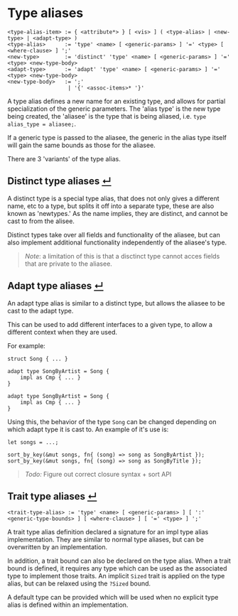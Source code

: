 # Type aliases
```
<type-alias-item> := { <attribute*> } [ <vis> ] ( <type-alias> | <new-type> | <adapt-type> )
<type-alias>      := 'type' <name> [ <generic-params> ] '=' <type> [ <where-clause> ] ';'
<new-type>        := 'distinct' 'type' <name> [ <generic-params> ] '=' <type> <new-type-body>
<adapt-type>      := 'adapt' 'type' <name> [ <generic-params> ] '=' <type> <new-type-body>
<new-type-body>   := ';'
                   | '{' <assoc-items>* '}'
```

A type alias defines a new name for an existing type, and allows for partial specialization of the generic parameters.
The 'alias type' is the new type being created, the 'aliasee' is the type that is being aliased, i.e. `type alias_type = aliasee;`.

If a generic type is passed to the aliasee, the generic in the alias type itself will gain the same bounds as those for the aliasee.

There are 3 'variants' of the type alias.

## Distinct type aliases [↵](#type-aliases)

A distinct type is a special type alias, that does not only gives a different name, etc to a type, but splits it off into a separate type, these are also known as 'newtypes.'
As the name implies, they are distinct, and cannot be cast to from the alisee.

Distinct types take over all fields and functionality of the aliasee, but can also implement additional functionality independently of the aliasee's type.

> _Note_: a limitation of this is that a disctinct type cannot acces fields that are private to the aliasee.

## Adapt type aliases [↵](#type-aliases)

An adapt type alias is similar to a distinct type, but allows the aliasee to be cast to the adapt type.

This can be used to add different interfaces to a given type, to allow a different context when they are used.

For example:
```
struct Song { ... }

adapt type SongByArtist = Song {
    impl as Cmp { ... }
}

adapt type SongByArtist = Song {
    impl as Cmp { ... }
}
```
Using this, the behavior of the type `Song` can be changed depending on which adapt type it is cast to.
An example of it's use is:
```
let songs = ...;

sort_by_key(&mut songs, fn{ (song) => song as SongByArtist });
sort_by_key(&mut songs, fn{ (song) => song as SongByTitle });
```

> _Todo:_ Figure out correct closure syntax + sort API

## Trait type aliases [↵](#type-aliases)
```
<trait-type-alias> := 'type' <name> [ <generic-params> ] [ ':' <generic-type-bounds> ] [ <where-clause> ] [ '=' <type> ] ';'
```

A trait type alias definition declared a signature for an impl type alias implementation.
They are similar to normal type aliases, but can be overwritten by an implementation.

In addition, a trait bound can also be declared on the type alias.
When a trait bound is defined, it requires any type which can be used as the associated type to implement those traits.
An implicit `Sized` trait is applied on the type alias, but can be relaxed using the `?Sized` bound.

A default type can be provided which will be used when no explicit type alias is defined within an implementation.
